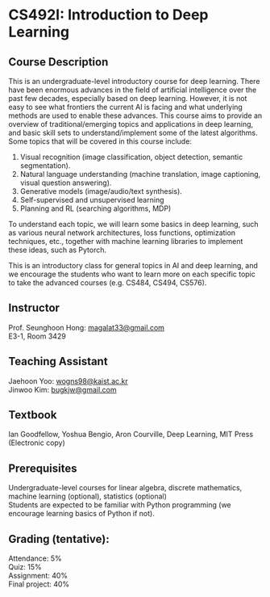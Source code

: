 # CS492I: Introduction to Deep Learning

## Course Description
This is an undergraduate-level introductory course for deep learning. There have been enormous advances in the field of artificial intelligence over the past few decades, especially based on deep learning. However, it is not easy to see what frontiers the current AI is facing and what underlying methods are used to enable these advances. This course aims to provide an overview of traditional/emerging topics and applications in deep learning, and basic skill sets to understand/implement some of the latest algorithms. Some topics that will be covered in this course include:

1. Visual recognition (image classification, object detection, semantic segmentation).
1. Natural language understanding (machine translation, image captioning, visual question answering).
1. Generative models (image/audio/text synthesis).
1. Self-supervised and unsupervised learning
1. Planning and RL (searching algorithms, MDP)

To understand each topic, we will learn some basics in deep learning, such as various neural network architectures, loss functions, optimization techniques, etc., together with machine learning libraries to implement these ideas, such as Pytorch.<br>

This is an introductory class for general topics in AI and deep learning, and we encourage the students who want to learn more on each specific topic to take the advanced courses (e.g. CS484, CS494, CS576). 

## Instructor
Prof. Seunghoon Hong: magalat33@gmail.com<br>
E3-1, Room 3429

## Teaching Assistant
Jaehoon Yoo: wogns98@kaist.ac.kr<br>
Jinwoo Kim: bugkjw@gmail.com

## Textbook
Ian Goodfellow, Yoshua Bengio, Aron Courville, Deep Learning, MIT Press (Electronic copy)

## Prerequisites
Undergraduate-level courses for linear algebra, discrete mathematics, machine learning (optional), statistics (optional)<br>
Students are expected to be familiar with Python programming (we encourage learning basics of Python if not). 

## Grading (tentative):
Attendance: 5%<br>
Quiz: 15%<br>
Assignment: 40%<br>
Final project: 40%<br>